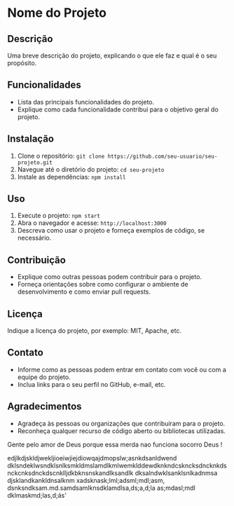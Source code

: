 # Nome do Projeto

## Descrição

Uma breve descrição do projeto, explicando o que ele faz e qual é o seu propósito.

## Funcionalidades

- Lista das principais funcionalidades do projeto.
- Explique como cada funcionalidade contribui para o objetivo geral do projeto.

## Instalação

1. Clone o repositório: `git clone https://github.com/seu-usuario/seu-projeto.git`
2. Navegue até o diretório do projeto: `cd seu-projeto`
3. Instale as dependências: `npm install`

## Uso

1. Execute o projeto: `npm start`
2. Abra o navegador e acesse: `http://localhost:3000`
3. Descreva como usar o projeto e forneça exemplos de código, se necessário.

## Contribuição

- Explique como outras pessoas podem contribuir para o projeto.
- Forneça orientações sobre como configurar o ambiente de desenvolvimento e como enviar pull requests.

## Licença

Indique a licença do projeto, por exemplo: MIT, Apache, etc.

## Contato

- Informe como as pessoas podem entrar em contato com você ou com a equipe do projeto.
- Inclua links para o seu perfil no GitHub, e-mail, etc.

## Agradecimentos

- Agradeça às pessoas ou organizações que contribuíram para o projeto.
- Reconheça qualquer recurso de código aberto ou bibliotecas utilizadas.

Gente pelo amor de Deus porque essa merda nao funciona 
socorro Deus !


edjlkdjskldjwekljioeiwjiejdiowqajdmopslw;asnkdsanldwend
dklsndeklwsndklsnlksmkldmslamdlkmlwemklddewdknkndcskncksdncknkdsnckcnksdnckdscnklljdkbknsnskandlksandlk
dksalndwklsanklsnlkadnmsa
djsklandkankldnsalknm
xadsknask;lml;adsml;mdl;asm,
dsnksndksam.md.samdsamlknsdklamdlsa,ds;a,d;la
as;mdasl;mdl dklmaskmd;las,d;ás'